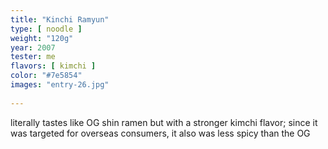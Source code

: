 ```yaml
---
title: "Kinchi Ramyun"
type: [ noodle ]
weight: "120g"
year: 2007
tester: me
flavors: [ kimchi ]
color: "#7e5854"
images: "entry-26.jpg"
 
---
```


literally tastes like OG shin ramen but with a stronger kimchi flavor; since it was targeted for overseas consumers, it also was less spicy than the OG 


